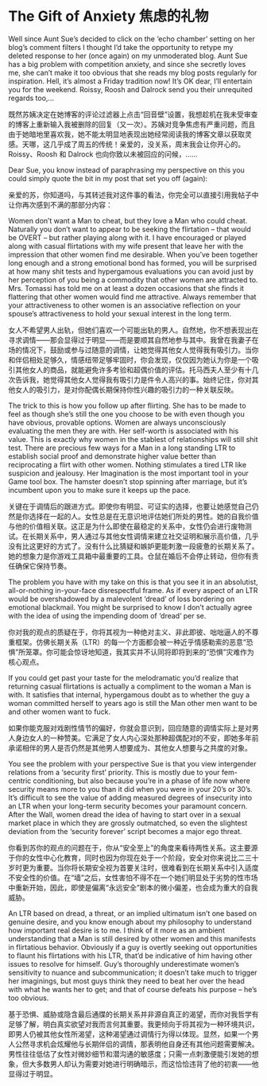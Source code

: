 # The Gift of Anxiety 焦虑的礼物

Well since Aunt Sue’s decided to click on the ‘echo chamber’ setting on her blog’s comment filters I thought I’d take the opportunity to retype my deleted response to her (once again) on my unmoderated blog. Aunt Sue has a big problem with competition anxiety, and since she secretly loves me, she can’t make it too obvious that she reads my blog posts regularly for inspiration. Hell, it’s almost a Friday tradition now! It’s OK dear, I’ll entertain you for the weekend. Roissy, Roosh and Dalrock send you their unrequited regards too,…

既然苏姨决定在她博客的评论过滤器上点击“回音壁”设置，我想趁机在我未受审查的博客上重新输入我被删除的回复（又一次）。苏姨对竞争焦虑有严重问题，而且由于她暗地里喜欢我，她不能太明显地表现出她经常阅读我的博客文章以获取灵感。天哪，这几乎成了周五的传统！亲爱的，没关系，周末我会让你开心的。Roissy、Roosh 和 Dalrock 也向你致以未被回应的问候，……

Dear Sue, you know instead of paraphrasing my perspective on this you could simply quote the bit in my post that set you off (again):

亲爱的苏，你知道吗，与其转述我对这件事的看法，你完全可以直接引用我帖子中让你再次感到不满的那部分内容：

Women don’t want a Man to cheat, but they love a Man who could cheat. Naturally you don’t want to appear to be seeking the flirtation – that would be OVERT – but rather playing along with it. I have encouraged or played along with casual flirtations with my wife present that leave her with the impression that other women find me desirable. When you’ve been together long enough and a strong emotional bond has formed, you will be surprised at how many shit tests and hypergamous evaluations you can avoid just by her perception of you being a commodity that other women are attracted to. Mrs. Tomassi has told me on at least a dozen occasions that she finds it flattering that other women would find me attractive. Always remember that your attractiveness to other women is an associative reflection on your spouse’s attractiveness to hold your sexual interest in the long term.

女人不希望男人出轨，但她们喜欢一个可能出轨的男人。自然地，你不想表现出在寻求调情——那会显得过于明显——而是要顺其自然地参与其中。我曾在我妻子在场的情况下，鼓励或参与过随意的调情，让她觉得其他女人觉得我有吸引力。当你和伴侣相处足够久，情感纽带足够牢固时，你会发现，仅仅因为她认为你是一个吸引其他女人的商品，就能避免许多考验和超偶价值的评估。托马西夫人至少有十几次告诉我，她觉得其他女人觉得我有吸引力是件令人高兴的事。始终记住，你对其他女人的吸引力，是对你配偶长期保持你性兴趣的吸引力的一种关联反映。

The trick to this is how you follow up after flirting. She has to be made to feel as though she’s still the one you choose to be with even though you have obvious, provable options. Women are always unconsciously evaluating the men they are with. Her self-worth is associated with his value. This is exactly why women in the stablest of relationships will still shit test. There are precious few ways for a Man in a long standing LTR to establish social proof and demonstrate higher value better than reciprocating a flirt with other women. Nothing stimulates a tired LTR like suspicion and jealousy. Her Imagination is the most important tool in your Game tool box. The hamster doesn’t stop spinning after marriage, but it’s incumbent upon you to make sure it keeps up the pace.

关键在于调情后的跟进方式。即使你有明显、可证实的选择，也要让她感觉自己仍然是你选择在一起的人。女性总是在无意识地评估她们所处的男性。她的自我价值与他的价值相关联。这正是为什么即使在最稳定的关系中，女性仍会进行废物测试。在长期关系中，男人通过与其他女性调情来建立社交证明和展示高价值，几乎没有比这更好的方式了。没有什么比猜疑和嫉妒更能刺激一段疲惫的长期关系了。她的想象力是你游戏工具箱中最重要的工具。仓鼠在婚后不会停止转动，但你有责任确保它保持节奏。

The problem you have with my take on this is that you see it in an absolutist, all-or-nothing in-your-face disrespectful frame. As if every aspect of an LTR would be overshadowed by a malevolent ‘dread’ of loss bordering on emotional blackmail. You might be surprised to know I don’t actually agree with the idea of using the impending doom of ‘dread‘ per se.

你对我的观点的质疑在于，你将其视为一种绝对主义、非此即彼、咄咄逼人的不尊重框架。仿佛长期关系（LTR）的每一个方面都会被一种近乎情感勒索的恶意“恐惧”所笼罩。你可能会惊讶地知道，我其实并不认同将即将到来的“恐惧”灾难作为核心观点。

If you could get past your taste for the melodramatic you’d realize that returning casual flirtations is actually a compliment to the woman a Man is with. It satisfies that internal, hypergamous doubt as to whether the guy a woman committed herself to years ago is still the Man other men want to be and other women want to fuck.

如果你能克服对戏剧性情节的偏好，你就会意识到，回应随意的调情实际上是对男人身边女人的一种赞美。它满足了女人内心深处那种超偶配对的不安，即她多年前承诺相伴的男人是否仍然是其他男人想要成为、其他女人想要与之共度的对象。

You see the problem with your perspective Sue is that you view intergender relations from a ‘security first’ priority. This is mostly due to your fem-centric conditioning, but also because you’re in a phase of life now where security means more to you than it did when you were in your 20’s or 30’s. It’s difficult to see the value of adding measured degrees of insecurity into an LTR when your long-term security becomes your paramount concern. After the Wall, women dread the idea of having to start over in a sexual market place in which they are grossly outmatched, so even the slightest deviation from the ‘security forever’ script becomes a major ego threat.

你看到苏你的观点的问题在于，你从“安全至上”的角度来看待两性关系。这主要源于你的女性中心化教育，同时也因为你现在处于一个阶段，安全对你来说比二三十岁时更为重要。当你将长期安全视为首要关注时，很难看到在长期关系中引入适度不安全性的价值。在“墙”之后，女性害怕不得不在一个她们明显处于劣势的性市场中重新开始，因此，即使是偏离“永远安全”剧本的微小偏差，也会成为重大的自我威胁。

An LTR based on dread, a threat, or an implied ultimatum isn’t one based on genuine desire, and you know enough about my philosophy to understand how important real desire is to me. I think of it more as an ambient understanding that a Man is still desired by other women and this manifests in flirtatious behavior. Obviously if a guy is overtly seeking out opportunities to flaunt his flirtations with his LTR, that’d be indicative of him having other issues to resolve for himself. Guy’s thoroughly underestimate women’s sensitivity to nuance and subcommunication; it doesn’t take much to trigger her imaginings, but most guys think they need to beat her over the head with what he wants her to get; and that of course defeats his purpose – he’s too obvious.

基于恐惧、威胁或隐含最后通牒的长期关系并非源自真正的渴望，而你对我哲学有足够了解，明白真实欲望对我而言何其重要。我更倾向于将其视为一种环境共识，即男人仍被其他女性所渴望，这种渴望通过调情行为得以体现。显然，如果一个男人公然寻求机会炫耀他与长期伴侣的调情，那表明他自身还有其他问题需要解决。男性往往低估了女性对微妙细节和潜沟通的敏感度；只需一点刺激便能引发她的想象，但大多数男人却认为需要对她进行明确暗示，而这恰恰违背了他的初衷——他显得过于明显。